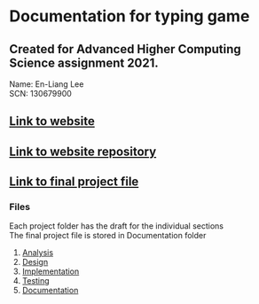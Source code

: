 # Documentation for typing game

## Created for Advanced Higher Computing Science assignment 2021.  
Name: En-Liang Lee  
SCN: 130679900  

## [Link to website](https://leon0241.github.io/typings/public)

## [Link to website repository](https://github.com/leon0241/typings)  

## [Link to final project file](5%20-%20Documentation)

### Files
Each project folder has the draft for the individual sections  
The final project file is stored in Documentation folder
1. [Analysis](1%20-%20Analysis)
2. [Design](2%20-%20Design)
3. [Implementation](3%20-%20Implementation)
4. [Testing](4%20-%20Testing)
5. [Documentation](5%20-%20Documentation)
